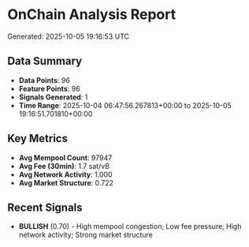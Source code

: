 # OnChain Analysis Report
Generated: 2025-10-05 19:16:53 UTC

## Data Summary
- **Data Points**: 96
- **Feature Points**: 96
- **Signals Generated**: 1
- **Time Range**: 2025-10-04 06:47:56.267813+00:00 to 2025-10-05 19:16:51.701810+00:00

## Key Metrics
- **Avg Mempool Count**: 97947
- **Avg Fee (30min)**: 1.7 sat/vB
- **Avg Network Activity**: 1.000
- **Avg Market Structure**: 0.722

## Recent Signals
- **BULLISH** (0.70) - High mempool congestion; Low fee pressure; High network activity; Strong market structure
